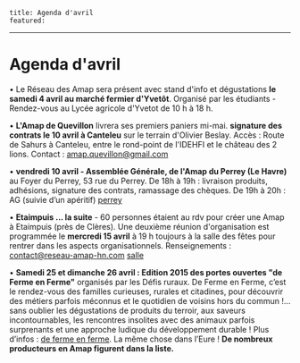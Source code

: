 	title: Agenda d'avril
	featured:
---


# **Agenda d'avril** #

•	Le Réseau des Amap sera présent avec stand d'info et dégustations **le samedi 4 avril au marché fermier d'Yvetôt**. Organisé par les étudiants - Rendez-vous au Lycée agricole d'Yvetot de 10 h à 18 h.


•	**L'Amap de Quevillon** livrera ses premiers paniers mi-mai. **signature des contrats le 10 avril à Canteleu** sur le terrain d'Olivier Beslay.
Accès : Route de Sahurs à Canteleu, entre le rond-point de l'IDEHFI et le château des 2 lions. Contact : <amap.quevillon@gmail.com>


•	**vendredi 10 avril - Assemblée Générale, de l'Amap du Perrey (Le Havre)** au Foyer du Perrey, 53 rue du Perrey. 
De 18h à 19h : livraison produits, adhésions, signature des contrats, ramassage des chèques. De 19h à 20h : AG (suivie d’un apéritif)
[perrey](http://amapduperrey@hotmail.fr)

•	**Etaimpuis ... la suite** - 60 personnes étaient au rdv pour créer une Amap à Etaimpuis (près de Clères). Une deuxième réunion d'organisation est programmée le **mercredi 15 avril** à 19 h toujours à la salle des fêtes pour rentrer dans les aspects organisationnels.
Renseignements : <contact@reseau-amap-hn.com>
[salle]({{media_url}}salle.jpg)

•	**Samedi 25 et dimanche 26 avril : Edition 2015 des portes ouvertes "de Ferme en Ferme"** organisés par les Défis ruraux. De Ferme en Ferme, c’est le rendez-vous des familles curieuses, rurales et citadines, pour découvrir des métiers parfois méconnus et le quotidien de voisins hors du commun !… sans oublier les dégustations de produits du terroir, aux saveurs incontournables, les rencontres insolites avec des animaux parfois surprenants et une approche ludique du développement durable ! Plus d’infos : [de ferme en ferme](http://www.defermeenferme.com/departement-76-seine-maritime). La même chose dans l’Eure ! **De nombreux producteurs en Amap figurent dans la liste.**

